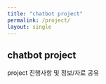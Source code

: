 ```yaml
---
title: "chatbot project"
permalink: /project/
layout: single
---
```


## chatbot project

project 진행사항 및 정보/자료 공유
